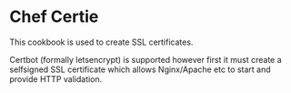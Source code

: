 # Chef Certie
This cookbook is used to create SSL certificates.

Certbot (formally letsencrypt) is supported however first it must create a selfsigned SSL certificate
which allows Nginx/Apache etc to start and provide HTTP validation.
